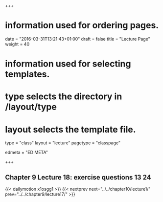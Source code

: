 +++
# information used for ordering pages.
date = "2016-03-31T13:21:43+01:00"
draft = false
title = "Lecture Page"
weight = 40

# information used for selecting templates.
# type selects the directory in /layout/type
# layout selects the template file.

type   = "class"
layout = "lecture"
pagetype = "classpage"





edmeta = "ED META"

+++
## Chapter 9 Lecture 18: exercise questions 13 24
{{< dailymotion x1osgg1 >}}
{{< nextprev next="../../chapter10/lecture1/"     prev="../../chapter9/lecture17/"  >}}

